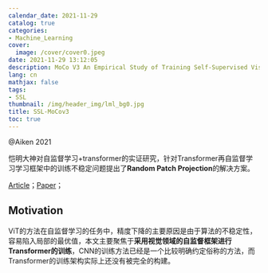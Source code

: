 ```yaml
---
calendar_date: 2021-11-29
catalog: true
categories:
- Machine_Learning
cover:
  image: /cover/cover0.jpeg
date: 2021-11-29 13:12:05
description: MoCo V3 An Empirical Study of Training Self-Supervised Visual Transformers
lang: cn
mathjax: false
tags:
- SSL
thumbnail: /img/header_img/lml_bg0.jpg
title: SSL-MoCov3
toc: true
---
```


@Aiken 2021 

恺明大神对自监督学习+transformer的实证研究，针对Transformer再自监督学习学习框架中的训练不稳定问题提出了**Random Patch Projection**的解决方案。

[Article](https://mp.weixin.qq.com/s/waqkJkwqxU-7utfNnwr2Gg)；[Paper](https://arxiv.org/abs/2104.02057)；

## Motivation

ViT的方法在自监督学习的任务中，精度下降的主要原因是由于算法的不稳定性，容易陷入局部的最优值，本文主要聚焦于**采用视觉领域的自监督框架进行Transformer的训练**，CNN的训练方法已经是一个比较明确约定俗称的方法，而Transformer的训练架构实际上还没有被完全的构建。